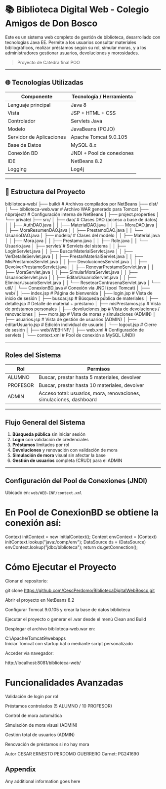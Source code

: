 
# 📚 Biblioteca Digital Web - Colegio Amigos de Don Bosco

Este es un sistema web completo de gestión de biblioteca, desarrollado con tecnologías Java EE. Permite a los usuarios consultar materiales bibliográficos, realizar préstamos según su rol, simular moras, y a los administradores gestionar usuarios, devoluciones y morosidades.

> Proyecto de Catedra final POO

---

## 🌐 Tecnologías Utilizadas

| Componente               | Tecnología / Herramienta         |
|--------------------------|----------------------------------|
| Lenguaje principal       | Java 8                           |
| Vista                    | JSP + HTML + CSS                |
| Controlador              | Servlets Java                    |
| Modelo                   | JavaBeans (POJO)                 |
| Servidor de Aplicaciones | Apache Tomcat 9.0.105            |
| Base de Datos            | MySQL 8.x                        |
| Conexión BD              | JNDI + Pool de conexiones        |
| IDE                      | NetBeans 8.2                     |
| Logging                  | Log4j                            |

---

## 📁 Estructura del Proyecto

biblioteca-web/
├── build/ # Archivos compilados por NetBeans
├── dist/
│ └── biblioteca-web.war # Archivo WAR generado para Tomcat
├── nbproject/ # Configuración interna de NetBeans
│ ├── project.properties
│ └── private/
├── src/
│ ├── dao/ # Clases DAO (acceso a base de datos)
│ │ ├── AuthDAO.java
│ │ ├── MaterialDAO.java
│ │ ├── MoraDAO.java
│ │ ├── MoraResumenDAO.java
│ │ ├── PrestamoDAO.java
│ │ └── UsuarioDAO.java
│ ├── modelo/ # Clases del modelo
│ │ ├── Material.java
│ │ ├── Mora.java
│ │ ├── Prestamo.java
│ │ ├── Role.java
│ │ └── Usuario.java
│ ├── servlet/ # Servlets del sistema
│ │ ├── LoginServlet.java
│ │ ├── BuscarMaterialServlet.java
│ │ ├── VerDetalleServlet.java
│ │ ├── PrestarMaterialServlet.java
│ │ ├── MisPrestamosServlet.java
│ │ ├── DevolucionesServlet.java
│ │ ├── DevolverPrestamoServlet.java
│ │ ├── RenovarPrestamoServlet.java
│ │ ├── MoraServlet.java
│ │ ├── SimularMoraServlet.java
│ │ ├── UsuariosServlet.java
│ │ ├── EditarUsuarioServlet.java
│ │ ├── EliminarUsuarioServlet.java
│ │ └── ResetearContrasenaServlet.java
│ └── util/
│ └── ConexionBD.java # Conexión vía JNDI (pool Tomcat)
│
├── web/
│ ├── index.jsp # Página de bienvenida
│ ├── login.jsp # Vista de inicio de sesión
│ ├── buscar.jsp # Búsqueda pública de materiales
│ ├── detalle.jsp # Detalle de material + préstamo
│ ├── misPrestamos.jsp # Vista de préstamos personales
│ ├── devoluciones.jsp # Vista de devoluciones / renovaciones
│ ├── mora.jsp # Vista de moras y simulaciones (ADMIN)
│ ├── usuarios.jsp # Vista de gestión de usuarios (ADMIN)
│ ├── editarUsuario.jsp # Edición individual de usuario
│ └── logout.jsp # Cierre de sesión
│
├── web/WEB-INF/
│ ├── web.xml # Configuración de servlets
│ └── context.xml # Pool de conexión a MySQL (JNDI)

---

##  Roles del Sistema

| Rol        | Permisos                                                                 |
|------------|--------------------------------------------------------------------------|
| ALUMNO     | Buscar, prestar hasta 5 materiales, devolver                             |
| PROFESOR   | Buscar, prestar hasta 10 materiales, devolver                            |
| ADMIN      | Acceso total: usuarios, mora, renovaciones, simulaciones, dashboard      |

---

##  Flujo General del Sistema

1. **Búsqueda pública** sin iniciar sesión
2. **Login** con validación de credenciales
3. **Préstamos** limitados por rol
4. **Devoluciones** y renovación con validación de mora
5. **Simulación de mora** visual sin afectar la base
6. **Gestión de usuarios** completa (CRUD) para el ADMIN

---

##  Configuración del Pool de Conexiones (JNDI)

Ubicado en: `web/WEB-INF/context.xml`


<Context>
    <Resource name="jdbc/biblioteca" auth="Container"
              type="javax.sql.DataSource"
              maxTotal="20" maxIdle="10" maxWaitMillis="10000"
              username="root" password="1234"
              driverClassName="com.mysql.cj.jdbc.Driver"
              url="jdbc:mysql://localhost:3306/biblioteca?useSSL=false"/>
</Context>

# En Pool de ConexionBD se obtiene la conexión así:


Context initContext = new InitialContext();
Context envContext = (Context) initContext.lookup("java:/comp/env");
DataSource ds = (DataSource) envContext.lookup("jdbc/biblioteca");
return ds.getConnection();

# Cómo Ejecutar el Proyecto
Clonar el repositorio:


git clone https://github.com/CescPerdomo/BibliotecaDigitalWebBosco.git

Abrir el proyecto en NetBeans 8.2

Configurar Tomcat 9.0.105 y crear la base de datos biblioteca

Ejecutar el proyecto o generar el .war desde el menú Clean and Build

Desplegar el archivo biblioteca-web.war en:


C:\Apache\Tomcat9\webapps\
Iniciar Tomcat con startup.bat o mediante script personalizado

Acceder vía navegador:


http://localhost:8081/biblioteca-web/

 # Funcionalidades Avanzadas
 Validación de login por rol

 Préstamos controlados (5 ALUMNO / 10 PROFESOR)

 Control de mora automática

 Simulación de mora visual (ADMIN)

 Gestión total de usuarios (ADMIN)

 Renovación de préstamos si no hay mora

 Autor
CESAR ERNESTO PERDOMO GUERRERO
Carnet: PG241690
## Appendix

Any additional information goes here

